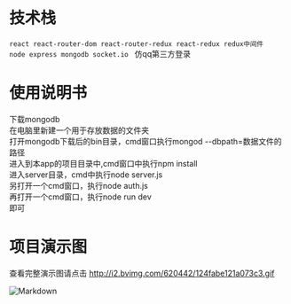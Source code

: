 
# 技术栈
``react react-router-dom react-router-redux react-redux redux中间件 ``  
``node express mongodb socket.io ``
仿qq第三方登录
# 使用说明书
下载mongodb  
在电脑里新建一个用于存放数据的文件夹  
打开mongodb下载后的bin目录，cmd窗口执行mongod --dbpath=数据文件的路径  
进入到本app的项目目录中,cmd窗口中执行npm install  
进入server目录，cmd中执行node server.js  
另打开一个cmd窗口，执行node auth.js  
再打开一个cmd窗口，执行node run dev  
即可 

# 项目演示图
查看完整演示图请点击
<http://i2.bvimg.com/620442/124fabe121a073c3.gif>

![Markdown](http://i2.bvimg.com/620442/124fabe121a073c3.gif)